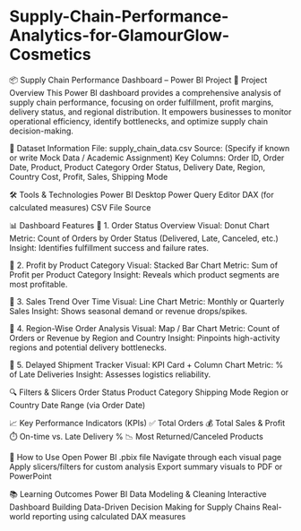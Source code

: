 # Supply-Chain-Performance-Analytics-for-GlamourGlow-Cosmetics
📦 Supply Chain Performance Dashboard – Power BI Project
📌 Project Overview
This Power BI dashboard provides a comprehensive analysis of supply chain performance, focusing on order fulfillment, profit margins, delivery status, and regional distribution. It empowers businesses to monitor operational efficiency, identify bottlenecks, and optimize supply chain decision-making.

📁 Dataset Information
File: supply_chain_data.csv
Source: (Specify if known or write Mock Data / Academic Assignment)
Key Columns:
Order ID, Order Date, Product, Product Category
Order Status, Delivery Date, Region, Country
Cost, Profit, Sales, Shipping Mode

🛠 Tools & Technologies
Power BI Desktop
Power Query Editor
DAX (for calculated measures)
CSV File Source

📊 Dashboard Features
📌 1. Order Status Overview
Visual: Donut Chart
Metric: Count of Orders by Order Status (Delivered, Late, Canceled, etc.)
Insight: Identifies fulfillment success and failure rates.

📌 2. Profit by Product Category
Visual: Stacked Bar Chart
Metric: Sum of Profit per Product Category
Insight: Reveals which product segments are most profitable.

📌 3. Sales Trend Over Time
Visual: Line Chart
Metric: Monthly or Quarterly Sales
Insight: Shows seasonal demand or revenue drops/spikes.

📌 4. Region-Wise Order Analysis
Visual: Map / Bar Chart
Metric: Count of Orders or Revenue by Region and Country
Insight: Pinpoints high-activity regions and potential delivery bottlenecks.

📌 5. Delayed Shipment Tracker
Visual: KPI Card + Column Chart
Metric: % of Late Deliveries
Insight: Assesses logistics reliability.

🔍 Filters & Slicers
Order Status
Product Category
Shipping Mode
Region or Country
Date Range (via Order Date)

📈 Key Performance Indicators (KPIs)
✅ Total Orders
💰 Total Sales & Profit
⏱️ On-time vs. Late Delivery %
📉 Most Returned/Canceled Products

🚀 How to Use
Open Power BI .pbix file
Navigate through each visual page
Apply slicers/filters for custom analysis
Export summary visuals to PDF or PowerPoint

📚 Learning Outcomes
Power BI Data Modeling & Cleaning
Interactive Dashboard Building
Data-Driven Decision Making for Supply Chains
Real-world reporting using calculated DAX measures

